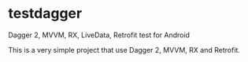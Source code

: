# testdagger
Dagger 2, MVVM, RX, LiveData, Retrofit test for Android

This is a very simple project that use Dagger 2, MVVM, RX and Retrofit. 
